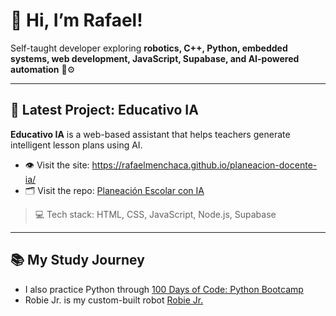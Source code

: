 # 👋 Hi, I’m Rafael!

Self-taught developer exploring **robotics, C++, Python, embedded systems, web development, JavaScript, Supabase, and AI-powered automation** 🤖⚙️

---

## 🧩 Latest Project: Educativo IA

**Educativo IA** is a web-based assistant that helps teachers generate intelligent lesson plans using AI.

- 👁️ Visit the site: https://rafaelmenchaca.github.io/planeacion-docente-ia/
- 🗂️ Visit the repo: [Planeación Escolar con IA](https://github.com/RafaelMenchaca/planeacion-docente-ia?tab=readme-ov-file)
> 💻 Tech stack: HTML, CSS, JavaScript, Node.js, Supabase

---

## 📚 My Study Journey

- I also practice Python through [100 Days of Code: Python Bootcamp](https://github.com/RafaelMenchaca/100-days-of-code-python)
- Robie Jr. is my custom-built robot [Robie Jr.](https://github.com/RafaelMenchaca/robotics-projects)
